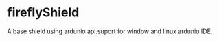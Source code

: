 fireflyShield
=============

A base shield using ardunio api.suport for window and linux ardunio
IDE.
